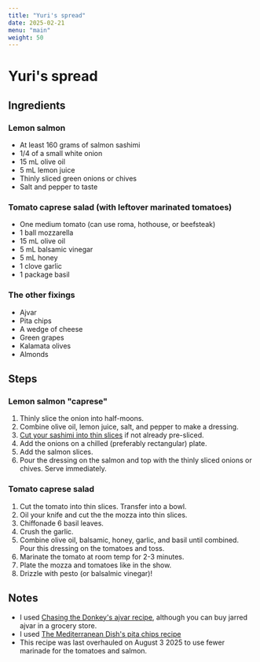 ```yaml
---
title: "Yuri's spread"
date: 2025-02-21
menu: "main"
weight: 50
---
```


# Yuri's spread

## Ingredients

### Lemon salmon

* At least 160 grams of salmon sashimi
* 1/4 of a small white onion
* 15 mL olive oil
* 5 mL lemon juice
* Thinly sliced green onions or chives
* Salt and pepper to taste

### Tomato caprese salad (with leftover marinated tomatoes)

* One medium tomato (can use roma, hothouse, or beefsteak)
* 1 ball mozzarella
* 15 mL olive oil
* 5 mL balsamic vinegar
* 5 mL honey
* 1 clove garlic
* 1 package basil

### The other fixings

* Ajvar
* Pita chips
* A wedge of cheese
* Green grapes
* Kalamata olives
* Almonds

## Steps

### Lemon salmon "caprese"

1. Thinly slice the onion into half-moons.
2. Combine olive oil, lemon juice, salt, and pepper to make a dressing.
3. [Cut your sashimi into thin slices](https://www.justonecookbook.com/how-to-slice-and-plate-sashimi/) if not already pre-sliced.
4. Add the onions on a chilled (preferably rectangular) plate. 
5. Add the salmon slices.
6. Pour the dressing on the salmon and top with the thinly sliced onions or chives. Serve immediately.

### Tomato caprese salad

1. Cut the tomato into thin slices. Transfer into a bowl.
2. Oil your knife and cut the the mozza into thin slices. 
3. Chiffonade 6 basil leaves.
4. Crush the garlic.
5. Combine olive oil, balsamic, honey, garlic, and basil until combined. Pour this dressing on the tomatoes and toss.
6. Marinate the tomato at room temp for 2-3 minutes.
7. Plate the mozza and tomatoes like in the show.
8. Drizzle with pesto (or balsalmic vinegar)!

## Notes
* I used [Chasing the Donkey's ajvar recipe](https://www.chasingthedonkey.com/how-to-make-ajvar-recipe-roasted-red-pepper-sauce-recipe/), although you can buy jarred ajvar in a grocery store.
* I used [The Mediterranean Dish's pita chips recipe](https://www.themediterraneandish.com/homemade-pita-chips/)
* This recipe was last overhauled on August 3 2025 to use fewer marinade for the tomatoes and salmon.